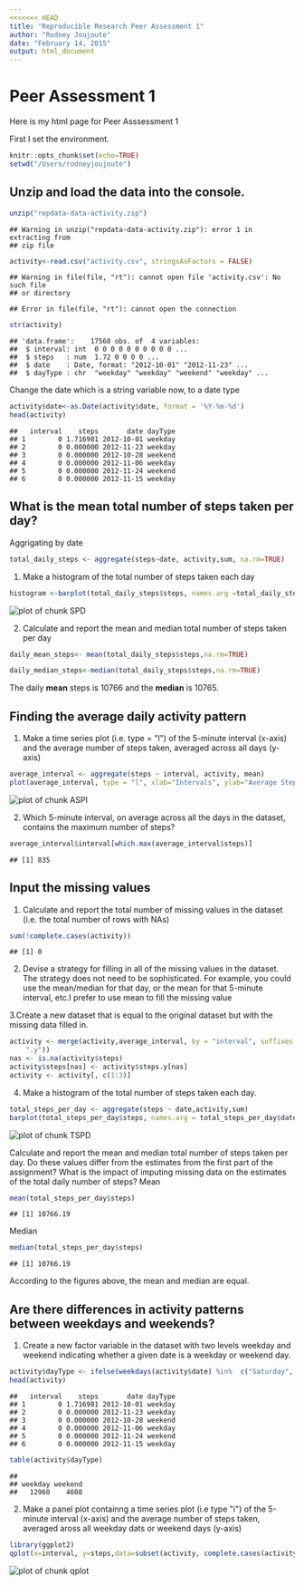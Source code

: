 ```yaml
---
<<<<<<< HEAD
title: "Reproducible Research Peer Assessment 1"
author: "Rodney Joujoute"
date: "February 14, 2015"
output: html_document
---
```

# Peer Assessment 1

Here is my html page for Peer Asssessment 1 

First I set the environment. 

```r
knitr::opts_chunk$set(echo=TRUE)
setwd("/Users/rodneyjoujoute")
```

## Unzip and load the data into the console.


```r
unzip("repdata-data-activity.zip")
```

```
## Warning in unzip("repdata-data-activity.zip"): error 1 in extracting from
## zip file
```

```r
activity<-read.csv("activity.csv", stringsAsFactors = FALSE)
```

```
## Warning in file(file, "rt"): cannot open file 'activity.csv': No such file
## or directory
```

```
## Error in file(file, "rt"): cannot open the connection
```

```r
str(activity)
```

```
## 'data.frame':	17568 obs. of  4 variables:
##  $ interval: int  0 0 0 0 0 0 0 0 0 0 ...
##  $ steps   : num  1.72 0 0 0 0 ...
##  $ date    : Date, format: "2012-10-01" "2012-11-23" ...
##  $ dayType : chr  "weekday" "weekday" "weekend" "weekday" ...
```

Change the date which is a string variable now, to a date type

```r
activity$date<-as.Date(activity$date, format = '%Y-%m-%d')
head(activity)
```

```
##   interval    steps       date dayType
## 1        0 1.716981 2012-10-01 weekday
## 2        0 0.000000 2012-11-23 weekday
## 3        0 0.000000 2012-10-28 weekend
## 4        0 0.000000 2012-11-06 weekday
## 5        0 0.000000 2012-11-24 weekend
## 6        0 0.000000 2012-11-15 weekday
```

## What is the mean total number of steps taken per day?

Aggrigating by date

```r
total_daily_steps <- aggregate(steps~date, activity,sum, na.rm=TRUE)
```

1. Make a histogram of the total number of steps taken each day

```r
histogram <-barplot(total_daily_steps$steps, names.arg =total_daily_steps$date, xlab = "Date",ylab="Total Daily Steps", main="Number of Steps per Day")
```

![plot of chunk SPD](figure/SPD-1.png) 

2. Calculate and report the mean and median total number of steps taken per day

```r
daily_mean_steps<- mean(total_daily_steps$steps,na.rm=TRUE)
```


```r
daily_median_steps<-median(total_daily_steps$steps,na.rm=TRUE)
```

The daily **mean** steps is 10766 and the **median** is 10765.

## Finding the average daily activity pattern

1. Make a time series plot (i.e. type = "l") of the 5-minute interval (x-axis) and the average number of steps taken, averaged across all days (y-axis)

```r
average_interval <- aggregate(steps ~ interval, activity, mean)
plot(average_interval, type = "l", xlab="Intervals", ylab="Average Steps per interval", main="Average steps per interval")
```

![plot of chunk ASPI](figure/ASPI-1.png) 

2. Which 5-minute interval, on average across all the days in the dataset, contains the maximum number of steps?

```r
average_interval$interval[which.max(average_interval$steps)]
```

```
## [1] 835
```

## Input the missing values

1. Calculate and report the total number of missing values in the dataset (i.e. the total number of rows with NAs)

```r
sum(!complete.cases(activity))
```

```
## [1] 0
```

2. Devise a strategy for filling in all of the missing values in the dataset. The strategy does not need to be sophisticated. For example, you could use the mean/median for that day, or the mean for that 5-minute interval, etc.I prefer to use mean to fill the missing value

3.Create a new dataset that is equal to the original dataset but with the missing data filled in.

```r
activity <- merge(activity,average_interval, by = "interval", suffixes = c("", 
    ".y"))
nas <- is.na(activity$steps)
activity$steps[nas] <- activity$steps.y[nas]
activity <- activity[, c(1:3)]
```

4. Make a histogram of the total number of steps taken each day.

```r
total_steps_per_day <- aggregate(steps ~ date,activity,sum)
barplot(total_steps_per_day$steps, names.arg = total_steps_per_day$date, xlab = "Date", ylab = "Total number of Steps",main="Total Steps per Day")
```

![plot of chunk TSPD](figure/TSPD-1.png) 

Calculate and report the mean and median total number of steps taken per day. Do these values differ from the estimates from the first part of the assignment? What is the impact of imputing missing data on the estimates of the total daily number of steps?
Mean

```r
mean(total_steps_per_day$steps)
```

```
## [1] 10766.19
```

Median

```r
median(total_steps_per_day$steps)
```

```
## [1] 10766.19
```

According to the figures above, the mean and median are equal.

## Are there differences in activity patterns between weekdays and weekends?

1. Create a new factor variable in the dataset with two levels weekday and weekend indicating whether a given date is a weekday or weekend day. 

```r
activity$dayType <- ifelse(weekdays(activity$date) %in%  c("Saturday", "Sunday"),'weekend','weekday')
head(activity)
```

```
##   interval    steps       date dayType
## 1        0 1.716981 2012-10-01 weekday
## 2        0 0.000000 2012-11-23 weekday
## 3        0 0.000000 2012-10-28 weekend
## 4        0 0.000000 2012-11-06 weekday
## 5        0 0.000000 2012-11-24 weekend
## 6        0 0.000000 2012-11-15 weekday
```


```r
table(activity$dayType)
```

```
## 
## weekday weekend 
##   12960    4608
```

2. Make a panel plot containng a time series plot (i.e type "i") of the 5-minute interval (x-axis) and the average number of steps taken, averaged aross all weekday dats or weekend days (y-axis)


```r
library(ggplot2)
qplot(x=interval, y=steps,data=subset(activity, complete.cases(activity)),geom='smooth', stat='summary', fun.y=mean) + facet_grid(dayType~.) + facet_wrap(~dayType,nrow=2) + theme(strip.background = element_rect(fill="#ffe5cc")) + labs(title=' Average steps per days, analyzing weekdays and weekend patterns')
```

![plot of chunk qplot](figure/qplot-1.png) 

